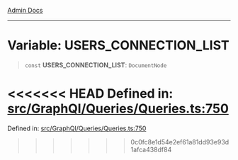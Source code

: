 [Admin Docs](/)

***

# Variable: USERS\_CONNECTION\_LIST

> `const` **USERS\_CONNECTION\_LIST**: `DocumentNode`

<<<<<<< HEAD
Defined in: [src/GraphQl/Queries/Queries.ts:750](https://github.com/abhassen44/talawa-admin/blob/285f7384c3d26b5028a286d84f89b85120d130a2/src/GraphQl/Queries/Queries.ts#L750)
=======
Defined in: [src/GraphQl/Queries/Queries.ts:750](https://github.com/PalisadoesFoundation/talawa-admin/blob/main/src/GraphQl/Queries/Queries.ts#L750)
>>>>>>> 0c0fc8e1d54e2ef61a81dd93e93d1afca438df84
